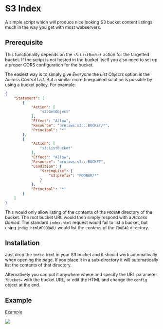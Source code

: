 # S3 Index

A simple script which will produce nice looking S3 bucket content listings much in the way you get with most webservers.

## Prerequisite 

This functionality depends on the `s3:ListBucket` action for the targetted bucket. If the script is not hosted in the bucket itself you also need to set up a proper CORS configuration for the bucket.

The easiest way is to simply give *Everyone* the *List Objects* option is the *Access Control List*. But a similar more finegrained solution is possible by using a bucket policy. For example:

```json
{
    "Statement": [
        {
            "Action": [
                "s3:GetObject"
            ],
            "Effect": "Allow",
            "Resource": "arn:aws:s3:::BUCKET/*",
            "Principal": "*"
        },
        {
            "Action": [
                "s3:ListBucket"
            ],
            "Effect": "Allow",
            "Resource": "arn:aws:s3:::BUCKET",
            "Condition": {
                "StringLike": {
                    "s3:prefix": "FOOBAR/*"
                }
            },
            "Principal": "*"
        }
    ]
}
```

This would only allow listing of the contents of the `FOOBAR` directory of the bucket. The root bucket URL would then simply respond with a *Access Denied*. The standard `index.html` request would fail to list a bucket, but using `index.html#FOOBAR/` would list the contens of the `FOOBAR` directory.

## Installation

Just drop the `index.html` in your S3 bucket and it should work automatically when opening the page. If you place it in a sub-directory it will automatically list the contents of that directory.

Alternatively you can put it anywhere where and specify the URL parameter `?bucket=` with the bucket URL, or edit the HTML and change the `config` object at the end.

## Example

[Example](https://mpobjects.github.io/s3index/?bucket=https://s3-eu-west-1.amazonaws.com/data.openspending.org)

![](http://i.imgur.com/eoFeupQ.png)
